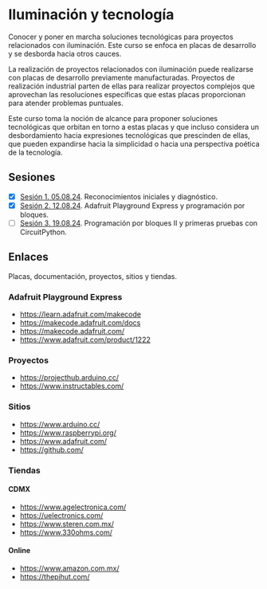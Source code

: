 # Iluminación y tecnología

Conocer y poner en marcha soluciones tecnológicas para proyectos relacionados con iluminación. Este curso se enfoca en placas de desarrollo y se desborda hacia otros cauces.

La realización de proyectos relacionados con iluminación puede realizarse con placas de desarrollo previamente manufacturadas. Proyectos de realización industrial parten de ellas para realizar proyectos complejos que aprovechan las resoluciones específicas que estas placas proporcionan para atender problemas puntuales.

Este curso toma la noción de alcance para proponer soluciones tecnológicas que orbitan en torno a estas placas y que incluso considera un desbordamiento hacia expresiones tecnológicas que prescinden de ellas, que pueden expandirse hacia la simplicidad o hacia una perspectiva poética de la tecnología.

## Sesiones 

- [x] [Sesión 1. 05.08.24](./sesiones/s01/s01.md). Reconocimientos iniciales y diagnóstico.
- [x] [Sesión 2. 12.08.24](./sesiones/s02/s02.md). Adafruit Playground Express y programación por bloques. 
- [ ] [Sesión 3. 19.08.24](./sesiones/s03/s03.md). Programación por bloques II y primeras pruebas con CircuitPython. 

## Enlaces 

Placas, documentación, proyectos, sitios y tiendas. 

### Adafruit Playground Express

- https://learn.adafruit.com/makecode
- https://makecode.adafruit.com/docs
- https://makecode.adafruit.com/
- https://www.adafruit.com/product/1222

### Proyectos

- https://projecthub.arduino.cc/
- https://www.instructables.com/

### Sitios 

- https://www.arduino.cc/
- https://www.raspberrypi.org/
- https://www.adafruit.com/
- https://github.com/

### Tiendas 

#### CDMX

- https://www.agelectronica.com/
- https://uelectronics.com/
- https://www.steren.com.mx/
- https://www.330ohms.com/

#### Online

- https://www.amazon.com.mx/
- https://thepihut.com/
